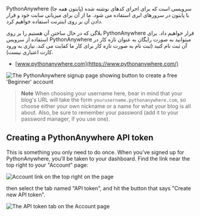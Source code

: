PythonAnywhere (پایتون همه جا) سرویسی است که برای اجرای کدهای نوشته شده با پایتون در سرورهای ابری استفاده می شود. ما از آن برای میزبانی سایت خود و قرار دادن آن بر روی اینترنت استفاده خواهیم کرد.

بلاگی که در حال ساختن آن هستیم را بر روی PythonAnywhere قرار خواهیم داد. برای استفاده از سرویس PythonAnywhere میتوانید به صورت رایگان به عنوان تازه کار در آن ثبت نام کنید (ثبت نام به صورت تازه کار برای کار ما کفایت می کند. نیازی به ورود کارت اعتباری نیست).

* [www.pythonanywhere.com](https://www.pythonanywhere.com/)

![The PythonAnywhere signup page showing button to create a free 'Beginner' account](../deploy/images/pythonanywhere_beginner_account_button.png)

> **Note** When choosing your username here, bear in mind that your blog's URL will take the form `yourusername.pythonanywhere.com`, so choose either your own nickname or a name for what your blog is all about. Also, be sure to remember your password (add it to your password manager, if you use one).

## Creating a PythonAnywhere API token

This is something you only need to do once. When you've signed up for PythonAnywhere, you'll be taken to your dashboard. Find the link near the top right to your "Account" page:

![Account link on the top right on the page](../deploy/images/pythonanywhere_account.png)

then select the tab named "API token", and hit the button that says "Create new API token".

![The API token tab on the Account page](../deploy/images/pythonanywhere_create_api_token.png)